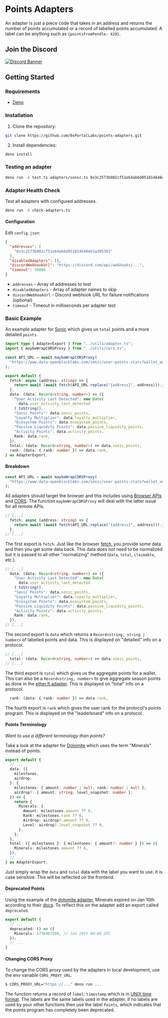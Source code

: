 # Points Adapters

An adapter is just a piece code that takes in an address and returns the number of points accumulated or a record of labelled points accumulated. A label can be anything such as `{pointsFromPendle: 420}`.

## Join the Discord

[![Discord Banner](https://discordapp.com/api/guilds/1335654843968262196/widget.png?style=banner2)](https://discord.gg/3z9EUxNSaj)

## Getting Started

### Requirements

- [Deno](https://deno.land/)

### Installation

1. Clone the repository:

```sh
git clone https://github.com/0xPortalLabs/points-adapters.git
```

2. Install dependencies:

```sh
deno install
```

### Testing an adapter

```sh
deno run -A test.ts adapters/sonic.ts 0x3c2573b002cf51e64ab6d051814648eb3a305363
```

### Adapter Health Check

Test all adapters with configured addresses.

```sh
deno run -A check-adapters.ts
```

#### Configuration

Edit `config.json`:

```json
{
  "addresses": [
    "0x3c2573b002cf51e64ab6d051814648eb3a305363"
  ],
  "disabledAdapters": [],
  "discordWebhookUrl": "https://discord.com/api/webhooks/...",
  "timeout": 30000
}
```

- `addresses` - Array of addresses to test
- `disabledAdapters` - Array of adapter names to skip
- `discordWebhookUrl` - Discord webhook URL for failure notifications (optional)
- `timeout` - Timeout in milliseconds per adapter test

### Basic Example

An example adapter for [Sonic](https://soniclabs.com) which gives us `total` points and a more detailed `points`.

```ts
import type { AdapterExport } from "../utils/adapter.ts";
import { maybeWrapCORSProxy } from "../utils/cors.ts";

const API_URL = await maybeWrapCORSProxy(
  "https://www.data-openblocklabs.com/sonic/user-points-stats?wallet_address={address}"
);

export default {
  fetch: async (address: string) => {
    return await (await fetch(API_URL.replace("{address}", address))).json();
  },
  data: (data: Record<string, number>) => ({
    "User Activity Last Detected": new Date(
      data.user_activity_last_detected
    ).toString(),
    "Sonic Points": data.sonic_points,
    "Loyalty Multiplier": data.loyalty_multiplier,
    "Ecosystem Points": data.ecosystem_points,
    "Passive Liquidity Points": data.passive_liquidity_points,
    "Activity Points": data.activity_points,
    Rank: data.rank,
  }),
  total: (data: Record<string, number>) => data.sonic_points,
  rank: (data: { rank: number }) => data.rank,
} as AdapterExport;
```

#### Breakdown

```ts
const API_URL = await maybeWrapCORSProxy(
  "https://www.data-openblocklabs.com/sonic/user-points-stats?wallet_address={address}"
);
```

All adapters should target the browser and this includes using [Browser APIs](https://developer.mozilla.org/en-US/docs/Web/API) and [CORS](https://developer.mozilla.org/en-US/docs/Web/HTTP/CORS). The function `maybeWrapCORSProxy` will deal with the latter issue for all remote APIs.

```ts
// [...]
  fetch: async (address: string) => {
    return await (await fetch(API_URL.replace("{address}", address))).json();
  },
// [...]
```

The first export is `fetch`. Just like the browser [fetch](https://developer.mozilla.org/en-US/docs/Web/API/Fetch_API/Using_Fetch), you provide some data and then you get some data back. This data does not need to be normalized but it is passed to all other "normalizing" method (`data`, `total`, `claimable`, etc.).

```ts
// [...]
  data: (data: Record<string, number>) => ({
    "User Activity Last Detected": new Date(
      data.user_activity_last_detected
    ).toString(),
    "Sonic Points": data.sonic_points,
    "Loyalty Multiplier": data.loyalty_multiplier,
    "Ecosystem Points": data.ecosystem_points,
    "Passive Liquidity Points": data.passive_liquidity_points,
    "Activity Points": data.activity_points,
    Rank: data.rank,
  }),
// [...]
```

The second export is `data` which returns a `Record<string, string | number>` of labelled points and data. This is displayed on "detailed" info on a protocol.

```ts
// [...]
  total: (data: Record<string, number>) => data.sonic_points,
// [...]
```

The third export is `total` which gives us the aggregate points for a wallet. This can also be a `Record<string, number>` to give aggregate season points as done in the [ether.fi adapter](./adapters/etherfi.ts). This is displayed on "total" info on a protocol.

```ts
  rank: (data: { rank: number }) => data.rank,
```

The fourth export is `rank` which gives the user rank for the protocol's points program. This is displayed on the "leaderboard" info on a protocol.

#### Points Terminology

_Want to use a different terminology than points?_

Take a look at the adapter for [Dolomite](dolomite.io) which uses the term "Minerals" instead of points.

```ts
export default {
  // ...
  data: ({
    milestones,
    airdrop,
  }: {
    milestones: { amount: number | null; rank: number | null };
    airdrop?: { amount: string; level_snapshot: number };
  }) => {
    return {
      Minerals: {
        Amount: milestones.amount ?? 0,
        Rank: milestones.rank ?? 0,
        Airdrop: airdrop?.amount ?? 0,
        Level: airdrop?.level_snapshot ?? 0,
      },
    };
  },
  total: ({ milestones }: { milestones: { amount?: number } }) => ({
    Minerals: milestones.amount ?? 0,
  }),
  // ...
} as AdapterExport;
```

Just simply wrap the `data` and `total` data with the label you want to use. It is case sensitive. This will be reflected on the frontend.

#### Deprecated Points

Using the example of the [dolomite adapter](./adapters/dolomite.ts), Minerals expired on Jan 10th according to their [docs](https://docs.dolomite.io/minerals). To reflect this on the adapter add an export called `deprecated`.

```ts
export default {
  // ...
  deprecated: () => ({
    Minerals: 1736467200, // Jan 10th 00:00 UTC
  });
  // ...
}
```

#### Changing CORS Proxy

To change the CORS proxy used by the adapters in local development, use the env variable `CORS_PROXY_URL`.

```sh
$ CORS_PROXY_URL="https://..." deno run ...
```

The function returns a record of `label`: `timestamp` which is in [UNIX time format](https://en.wikipedia.org/wiki/Unix_time). The labels are the same labels used in the adapter, if no labels are used by your other functions then use the label `Points`, which indicates that the points program has completely been deprecated.
